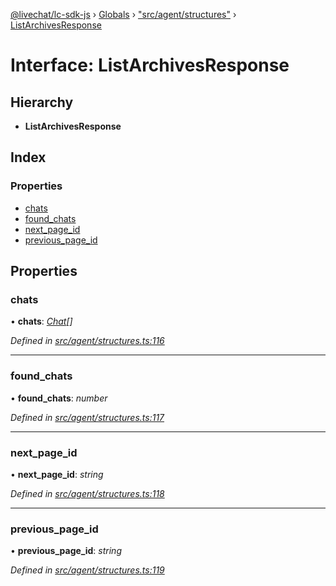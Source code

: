 [@livechat/lc-sdk-js](../README.md) › [Globals](../globals.md) › ["src/agent/structures"](../modules/_src_agent_structures_.md) › [ListArchivesResponse](_src_agent_structures_.listarchivesresponse.md)

# Interface: ListArchivesResponse

## Hierarchy

* **ListArchivesResponse**

## Index

### Properties

* [chats](_src_agent_structures_.listarchivesresponse.md#chats)
* [found_chats](_src_agent_structures_.listarchivesresponse.md#found_chats)
* [next_page_id](_src_agent_structures_.listarchivesresponse.md#next_page_id)
* [previous_page_id](_src_agent_structures_.listarchivesresponse.md#previous_page_id)

## Properties

###  chats

• **chats**: *[Chat](_src_objects_index_.chat.md)[]*

*Defined in [src/agent/structures.ts:116](https://github.com/livechat/lc-sdk-js/blob/d0a32c0/src/agent/structures.ts#L116)*

___

###  found_chats

• **found_chats**: *number*

*Defined in [src/agent/structures.ts:117](https://github.com/livechat/lc-sdk-js/blob/d0a32c0/src/agent/structures.ts#L117)*

___

###  next_page_id

• **next_page_id**: *string*

*Defined in [src/agent/structures.ts:118](https://github.com/livechat/lc-sdk-js/blob/d0a32c0/src/agent/structures.ts#L118)*

___

###  previous_page_id

• **previous_page_id**: *string*

*Defined in [src/agent/structures.ts:119](https://github.com/livechat/lc-sdk-js/blob/d0a32c0/src/agent/structures.ts#L119)*

